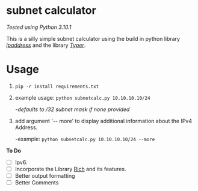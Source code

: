 
# subnet calculator
*Tested using Python 3.10.1*

This is a silly simple subnet calculator using the build in python library *[ipaddress](https://python.readthedocs.io/en/latest/library/ipaddress.html)* and the library
*[Typer](https://typer.tiangolo.com/)*.


# Usage

 1. `pip -r install requirements.txt`
 2.  example usage: `python subnetcalc.py 10.10.10.10/24` 
	 
	 -*defaults to /32 subnet mask if none provided*
 3. add argument '-- more' to display additional information about the IPv4 Address.
	 
	 -example: `python subnetcalc.py 10.10.10.10/24 --more`


**To Do**
 - [ ] Ipv6.
 - [ ] Incorporate the Library [Rich](https://github.com/willmcgugan/rich) and its features.
 - [ ] Better output formatting
 - [ ] Better Comments

